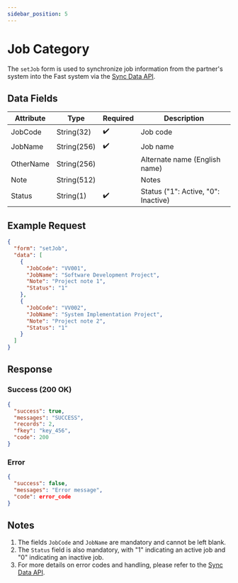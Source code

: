 ```yaml
---
sidebar_position: 5
---
```


# Job Category

The `setJob` form is used to synchronize job information from the partner's system into the Fast system via the [Sync Data API](../sync-data).

## Data Fields

| Attribute    | Type        | Required | Description          |
|--------------|-------------|----------|----------------------|
| JobCode      | String(32)  | ✔️       | Job code             |
| JobName      | String(256) | ✔️       | Job name             |
| OtherName    | String(256) |          | Alternate name (English name) |
| Note         | String(512) |          | Notes                |
| Status       | String(1)   | ✔️       | Status ("1": Active, "0": Inactive) |

## Example Request

```json
{
  "form": "setJob",
  "data": [
    {
      "JobCode": "VV001",
      "JobName": "Software Development Project",
      "Note": "Project note 1",
      "Status": "1"
    },
    {
      "JobCode": "VV002",
      "JobName": "System Implementation Project",
      "Note": "Project note 2",
      "Status": "1"
    }
  ]
}
```

## Response

### Success (200 OK)

```json
{
  "success": true,
  "messages": "SUCCESS",
  "records": 2,
  "fkey": "key_456",
  "code": 200
}
```

### Error

```json
{
  "success": false,
  "messages": "Error message",
  "code": error_code
}
```

## Notes

1. The fields `JobCode` and `JobName` are mandatory and cannot be left blank.
2. The `Status` field is also mandatory, with "1" indicating an active job and "0" indicating an inactive job.
3. For more details on error codes and handling, please refer to the [Sync Data API](../sync-data).